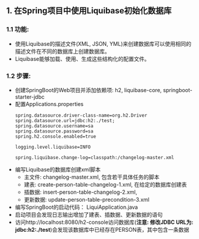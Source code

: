 ## 1. 在Spring项目中使用Liquibase初始化数据库

### 1.1 功能: 

- 使用Liquibase的描述文件(XML, JSON, YML)来创建数据库可以使用相同的描述文件在不同的数据库上创建数据库。
- Liquibase能够加载、使用、生成这些结构化的配置文件。

### 1.2 步骤: 

- 创建SpringBoot的Web项目并添加依赖项: h2, liquibase-core, springboot-starter-jdbc
- 配置Applications.properties
    ~~~Properties
    spring.datasource.driver-class-name=org.h2.Driver
    spring.datasource.url=jdbc:h2:./test;
    spring.datasource.username=sa
    spring.datasource.password=sa
    spring.h2.console.enabled=true
    
    logging.level.liquibase=INFO
    
    spring.liquibase.change-log=classpath:/changelog-master.xml
    ~~~
- 编写Liquibase的数据库创建xml脚本
    - 主文件: changelog-master.xml, 包含若干具体任务的脚本
    - 建表: create-person-table-changelog-1.xml, 在给定的数据库创建表
    - 插数据: insert-person-table-changelog-2.xml, 
    - 更新数据: update-person-table-precondition-3.xml
- 编写SpringBoot的启动代码： LiquiApplication.java
- 启动项目会发现日志输出增加了建表、插数据、更新数据的语句
- 访问http://localhost:8080/h2-console访问数据库(**注意: 修改JDBC URL为: jdbc:h2:./test**)会发现该数据库中已经存在PERSON表，其中包含一条数据
